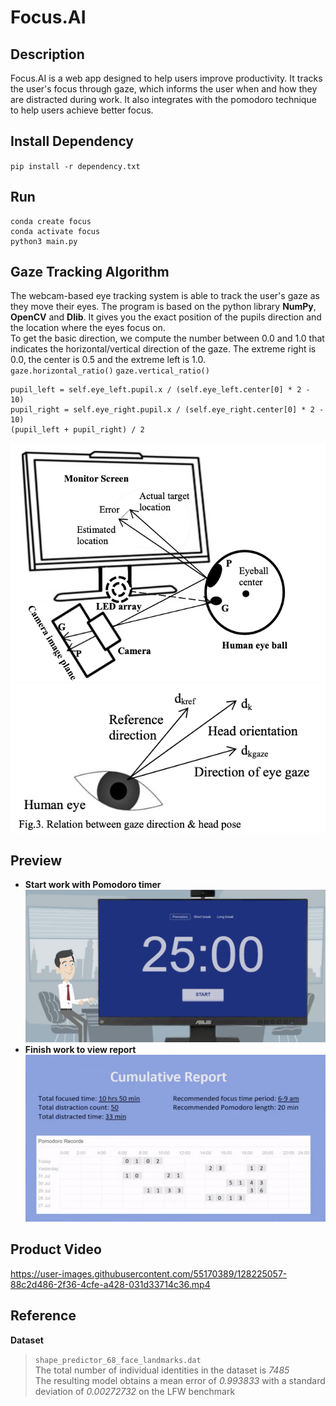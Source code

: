 # Focus.AI 

## **Description**<br/>
Focus.AI is a web app designed to help users improve productivity. It tracks the user's focus through gaze, which informs the user when and how they are distracted during work. It also integrates with the pomodoro technique to help users achieve better focus. <br/>

## **Install Dependency**<br/>
`pip install -r dependency.txt`<br/>

## **Run**<br/>
```
conda create focus
conda activate focus
python3 main.py
``` 


## **Gaze Tracking Algorithm**<br/>
The webcam-based eye tracking system is able to track the user's gaze as they move their eyes. The program is based on the python library **NumPy**, **OpenCV** and **Dlib**. It gives you the exact position of the pupils direction and the location where the eyes focus on.<br/>
To get the basic direction, we compute the number between 0.0 and 1.0 that indicates the horizontal/vertical direction of the gaze. The extreme right is 0.0, the center is 0.5 and the extreme left is 1.0. <br/>
`gaze.horizontal_ratio()` `gaze.vertical_ratio()` <br/>

```
pupil_left = self.eye_left.pupil.x / (self.eye_left.center[0] * 2 - 10) 
pupil_right = self.eye_right.pupil.x / (self.eye_right.center[0] * 2 - 10)
(pupil_left + pupil_right) / 2
```
![](backend/images/gaze.png) <br/>
![](backend/images/eye.png) <br/>


## **Preview**<br/>
  * **Start work with Pomodoro timer**<br/>
  ![](backend/images/pomodoro.png) <br/>
  * **Finish work to view report**<br/>
  ![](backend/images/report-display.png) <br/>

## Product Video <br/>
https://user-images.githubusercontent.com/55170389/128225057-88c2d486-2f36-4cfe-a428-031d33714c36.mp4


## Reference <br/>
**Dataset** <br/>
>  `shape_predictor_68_face_landmarks.dat` <br/>
> The total number of individual identities in the dataset is *7485* <br/>
> The resulting model obtains a mean error of *0.993833* with a standard deviation of *0.00272732* on the LFW benchmark


